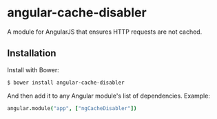 # angular-cache-disabler

A module for AngularJS that ensures HTTP requests are not cached.

## Installation

Install with Bower:

```bash
$ bower install angular-cache-disabler
```

And then add it to any Angular module's list of dependencies. Example:

```coffeescript
angular.module("app", ["ngCacheDisabler"])
```
